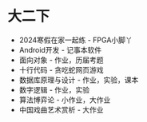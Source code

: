 # 大二下

- 2024寒假在家一起练 - FPGA小脚丫
- Android开发 - 记事本软件
- 面向对象 - 作业，历届考题
- 十行代码 - 贪吃蛇网页游戏
- 数据库原理与设计 - 作业，实验，课本
- 数字逻辑 - 作业，实验
- 算法博弈论 - 小作业，大作业
- 中国戏曲艺术赏析 - 大作业

